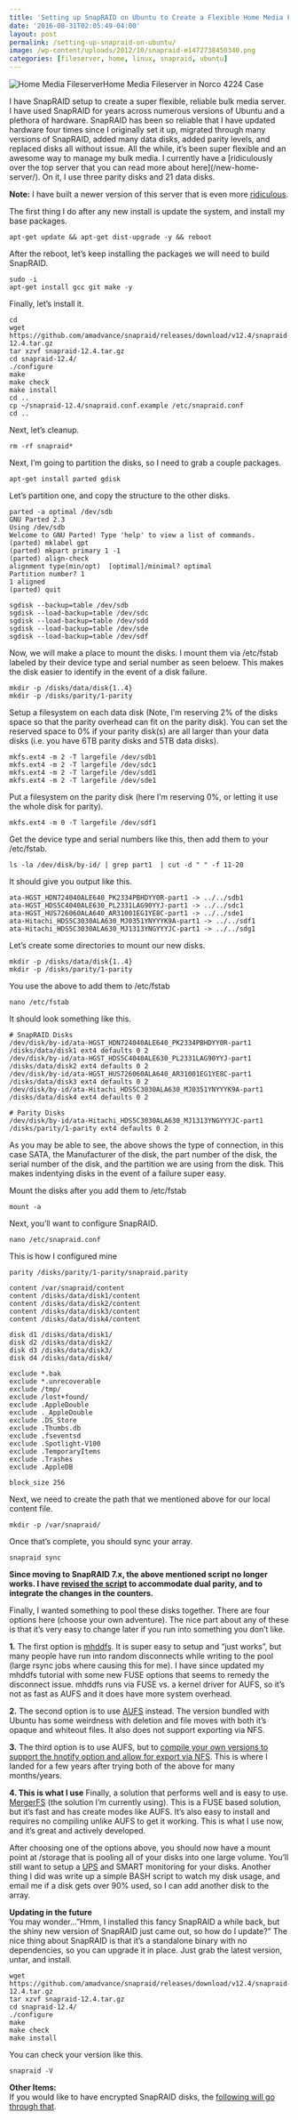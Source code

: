 ```yaml
---
title: 'Setting up SnapRAID on Ubuntu to Create a Flexible Home Media Fileserver'
date: '2016-08-31T02:05:49-04:00'
layout: post
permalink: /setting-up-snapraid-on-ubuntu/
image: /wp-content/uploads/2012/10/snapraid-e1472738450340.png
categories: [fileserver, home, linux, snapraid, ubuntu]
---
```


![Home Media Fileserver](/wp-content/uploads/2016/08/QjO0wft.jpg)Home Media Fileserver in Norco 4224 Case

</div>I have SnapRAID setup to create a super flexible, reliable bulk media server. I have used SnapRAID for years across numerous versions of Ubuntu and a plethora of hardware. SnapRAID has been so reliable that I have updated hardware four times since I originally set it up, migrated through many versions of SnapRAID, added many data disks, added parity levels, and replaced disks all without issue. All the while, it’s been super flexible and an awesome way to manage my bulk media. I currently have a [ridiculously over the top server that you can read more about here](/new-home-server/). On it, I use three parity disks and 21 data disks.

**Note:** I have built a newer version of this server that is even more [ridiculous](https://zackreed.me/posts/home-server-update/). 

The first thing I do after any new install is update the system, and install my base packages.

```
apt-get update && apt-get dist-upgrade -y && reboot
```

After the reboot, let’s keep installing the packages we will need to build SnapRAID.

```
sudo -i
apt-get install gcc git make -y
```

Finally, let’s install it.

```
cd
wget https://github.com/amadvance/snapraid/releases/download/v12.4/snapraid-12.4.tar.gz
tar xzvf snapraid-12.4.tar.gz
cd snapraid-12.4/
./configure
make
make check
make install
cd ..
cp ~/snapraid-12.4/snapraid.conf.example /etc/snapraid.conf
cd ..
```

Next, let’s cleanup.

```
rm -rf snapraid*
```

Next, I’m going to partition the disks, so I need to grab a couple packages.

```
apt-get install parted gdisk
```

Let’s partition one, and copy the structure to the other disks.

```
parted -a optimal /dev/sdb
GNU Parted 2.3
Using /dev/sdb
Welcome to GNU Parted! Type 'help' to view a list of commands.
(parted) mklabel gpt
(parted) mkpart primary 1 -1
(parted) align-check
alignment type(min/opt)  [optimal]/minimal? optimal
Partition number? 1
1 aligned
(parted) quit
```

```
sgdisk --backup=table /dev/sdb
sgdisk --load-backup=table /dev/sdc
sgdisk --load-backup=table /dev/sdd
sgdisk --load-backup=table /dev/sde
sgdisk --load-backup=table /dev/sdf
```

Now, we will make a place to mount the disks. I mount them via /etc/fstab labeled by their device type and serial number as seen beloew. This makes the disk easier to identify in the event of a disk failure.

```
mkdir -p /disks/data/disk{1..4}
mkdir -p /disks/parity/1-parity
```

Setup a filesystem on each data disk (Note, I’m reserving 2% of the disks space so that the parity overhead can fit on the parity disk). You can set the reserved space to 0% if your parity disk(s) are all larger than your data disks (i.e. you have 6TB parity disks and 5TB data disks).

```
mkfs.ext4 -m 2 -T largefile /dev/sdb1
mkfs.ext4 -m 2 -T largefile /dev/sdc1
mkfs.ext4 -m 2 -T largefile /dev/sdd1
mkfs.ext4 -m 2 -T largefile /dev/sde1
```

Put a filesystem on the parity disk (here I’m reserving 0%, or letting it use the whole disk for parity).

```
mkfs.ext4 -m 0 -T largefile /dev/sdf1
```

Get the device type and serial numbers like this, then add them to your /etc/fstab.

```
ls -la /dev/disk/by-id/ | grep part1  | cut -d " " -f 11-20
```

It should give you output like this.

```
ata-HGST_HDN724040ALE640_PK2334PBHDYY0R-part1 -> ../../sdb1
ata-HGST_HDS5C4040ALE630_PL2331LAG90YYJ-part1 -> ../../sdc1
ata-HGST_HUS726060ALA640_AR31001EG1YE8C-part1 -> ../../sde1
ata-Hitachi_HDS5C3030ALA630_MJ0351YNYYYK9A-part1 -> ../../sdf1
ata-Hitachi_HDS5C3030ALA630_MJ1313YNGYYYJC-part1 -> ../../sdg1
```

Let’s create some directories to mount our new disks.

```
mkdir -p /disks/data/disk{1..4}
mkdir -p /disks/parity/1-parity
```

You use the above to add them to /etc/fstab

```
nano /etc/fstab
```

It should look something like this.

```
# SnapRAID Disks
/dev/disk/by-id/ata-HGST_HDN724040ALE640_PK2334PBHDYY0R-part1 /disks/data/disk1 ext4 defaults 0 2
/dev/disk/by-id/ata-HGST_HDS5C4040ALE630_PL2331LAG90YYJ-part1 /disks/data/disk2 ext4 defaults 0 2
/dev/disk/by-id/ata-HGST_HUS726060ALA640_AR31001EG1YE8C-part1 /disks/data/disk3 ext4 defaults 0 2
/dev/disk/by-id/ata-Hitachi_HDS5C3030ALA630_MJ0351YNYYYK9A-part1 /disks/data/disk4 ext4 defaults 0 2

# Parity Disks
/dev/disk/by-id/ata-Hitachi_HDS5C3030ALA630_MJ1313YNGYYYJC-part1 /disks/parity/1-parity ext4 defaults 0 2
```

As you may be able to see, the above shows the type of connection, in this case SATA, the Manufacturer of the disk, the part number of the disk, the serial number of the disk, and the partition we are using from the disk. This makes indentying disks in the event of a failure super easy.

Mount the disks after you add them to /etc/fstab

```
mount -a
```

Next, you’ll want to configure SnapRAID.

```
nano /etc/snapraid.conf
```

This is how I configured mine

```
parity /disks/parity/1-parity/snapraid.parity

content /var/snapraid/content
content /disks/data/disk1/content
content /disks/data/disk2/content
content /disks/data/disk3/content
content /disks/data/disk4/content

disk d1 /disks/data/disk1/
disk d2 /disks/data/disk2/
disk d3 /disks/data/disk3/
disk d4 /disks/data/disk4/

exclude *.bak
exclude *.unrecoverable
exclude /tmp/
exclude /lost+found/
exclude .AppleDouble
exclude ._AppleDouble
exclude .DS_Store
exclude .Thumbs.db
exclude .fseventsd
exclude .Spotlight-V100
exclude .TemporaryItems
exclude .Trashes
exclude .AppleDB

block_size 256
```

Next, we need to create the path that we mentioned above for our local content file.

```
mkdir -p /var/snapraid/
```

Once that’s complete, you should sync your array.

```
snapraid sync
```

**Since moving to SnapRAID 7.x, the above mentioned script no longer works. I have [revised the script](/updated-snapraid-sync-script/) to accommodate dual parity, and to integrate the changes in the counters.**

Finally, I wanted something to pool these disks together. There are four options here (choose your own adventure). The nice part about any of these is that it’s very easy to change later if you run into something you don’t like.

**1.** The first option is [mhddfs](/snapraid-with-mhddfs/). It is super easy to setup and “just works”, but many people have run into random disconnects while writing to the pool (large rsync jobs where causing this for me). I have since updated my mhddfs tutorial with some new FUSE options that seems to remedy the disconnect issue. mhddfs runs via FUSE vs. a kernel driver for AUFS, so it’s not as fast as AUFS and it does have more system overhead.

**2.** The second option is to use [AUFS](/ubuntu-aufs-nfs-export/) instead. The version bundled with Ubuntu has some weirdness with deletion and file moves with both it’s opaque and whiteout files. It also does not support exporting via NFS.

**3.** The third option is to use AUFS, but to [compile your own versions to support the hnotify option and allow for export via NFS](/ubuntu-14-04-with-4-0-4-kernel-and-latest-aufs-from-source/). This is where I landed for a few years after trying both of the above for many months/years.

**4. This is what I use** Finally, a solution that performs well and is easy to use. [MergerFS](/mergerfs-another-good-option-to-pool-your-snapraid-disks/) (the solution I’m currently using). This is a FUSE based solution, but it’s fast and has create modes like AUFS. It’s also easy to install and requires no compiling unlike AUFS to get it working. This is what I use now, and it’s great and actively developed.

After choosing one of the options above, you should now have a mount point at /storage that is pooling all of your disks into one large volume. You’ll still want to setup a [UPS](/installing-nut-on-ubuntu/) and SMART monitoring for your disks. Another thing I did was write up a simple BASH script to watch my disk usage, and email me if a disk gets over 90% used, so I can add another disk to the array.

**Updating in the future**  
You may wonder…”Hmm, I installed this fancy SnapRAID a while back, but the shiny new version of SnapRAID just came out, so how do I update?” The nice thing about SnapRAID is that it’s a standalone binary with no dependencies, so you can upgrade it in place. Just grab the latest version, untar, and install.

```
wget https://github.com/amadvance/snapraid/releases/download/v12.4/snapraid-12.4.tar.gz
tar xzvf snapraid-12.4.tar.gz
cd snapraid-12.4/
./configure
make
make check
make install
```

You can check your version like this.

```
snapraid -V
```

**Other Items:**  
If you would like to have encrypted SnapRAID disks, the [following will go through that](/encrypted-snapraid/).